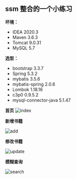 ## ssm 整合的一个小练习

**坏境：**

- IDEA 2020.3
- Maven 3.6.3
- Tomcat 9.0.31
- MySQL 5.7

**选型：**

- bootstrap 3.3.7
- Spring 5.3.2
- mybatis 3.5.6
- mybatis-spring 2.0.6
- Lombok 1.18.16
- c3p0 0.9.5.2
- mysql-connector-java 5.1.47

**首页**
![index](https://cdn.imzjw.cn/img/14)

**新增书籍**

![add](https://cdn.imzjw.cn/img/17)

**修改书籍**

![update](https://cdn.imzjw.cn/img/16)

**模糊查询**

![search](https://cdn.imzjw.cn/img/15)